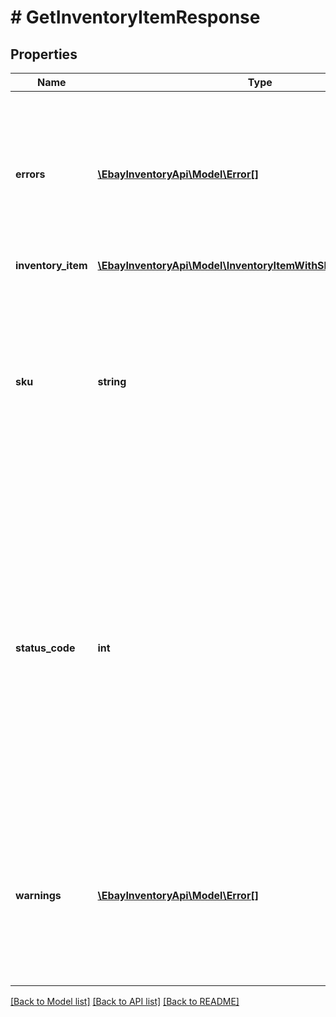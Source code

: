 # # GetInventoryItemResponse

## Properties

Name | Type | Description | Notes
------------ | ------------- | ------------- | -------------
**errors** | [**\EbayInventoryApi\Model\Error[]**](Error.md) | This container will be returned if there were one or more errors associated with retrieving the inventory item record. | [optional] 
**inventory_item** | [**\EbayInventoryApi\Model\InventoryItemWithSkuLocaleGroupKeys**](InventoryItemWithSkuLocaleGroupKeys.md) |  | [optional] 
**sku** | **string** | The seller-defined Stock-Keeping Unit (SKU) of the inventory item. The seller should have a unique SKU value for every product that they sell. | [optional] 
**status_code** | **int** | The HTTP status code returned in this field indicates the success or failure of retrieving the inventory item record for the inventory item specified in the sku field. See the HTTP status codes table to see which each status code indicates. | [optional] 
**warnings** | [**\EbayInventoryApi\Model\Error[]**](Error.md) | This container will be returned if there were one or more warnings associated with retrieving the inventory item record. | [optional] 

[[Back to Model list]](../../README.md#documentation-for-models) [[Back to API list]](../../README.md#documentation-for-api-endpoints) [[Back to README]](../../README.md)


